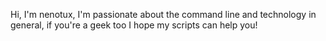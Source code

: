 Hi, I'm nenotux, I'm passionate about the command line and technology in general, if you're a geek too I hope my scripts can help you!

<!---
nenotux/nenotux is a ✨ special ✨ repository because its `README.md` (this file) appears on your GitHub profile.
You can click the Preview link to take a look at your changes.
--->
